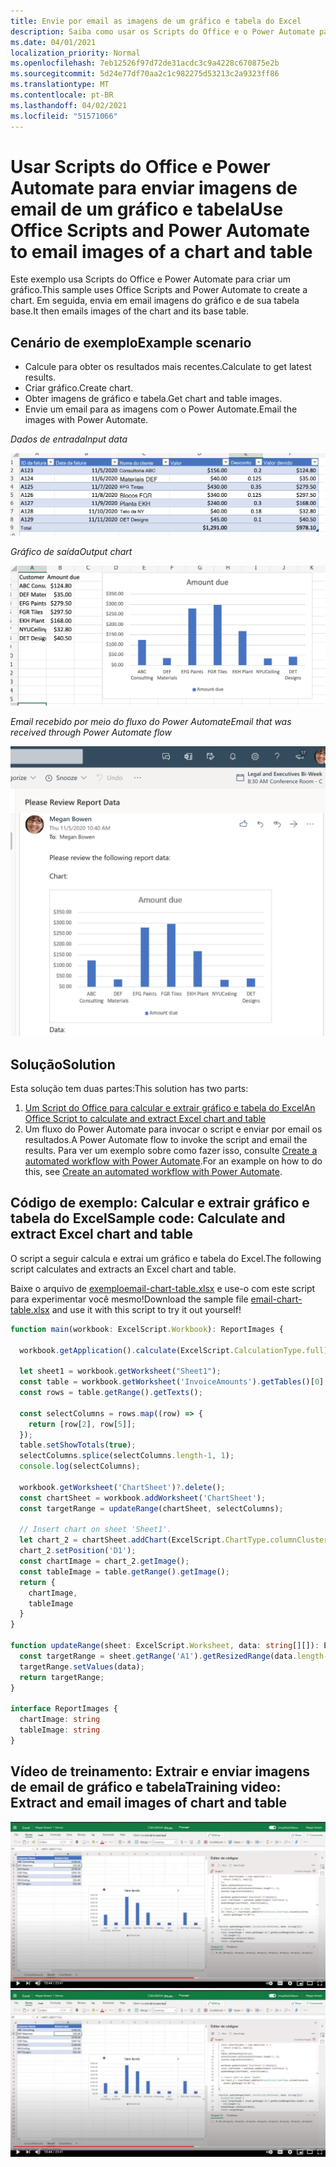 ```yaml
---
title: Envie por email as imagens de um gráfico e tabela do Excel
description: Saiba como usar os Scripts do Office e o Power Automate para extrair e enviar por email as imagens de um gráfico e tabela do Excel.
ms.date: 04/01/2021
localization_priority: Normal
ms.openlocfilehash: 7eb12526f97d72de31acdc3c9a4228c670875e2b
ms.sourcegitcommit: 5d24e77df70aa2c1c982275d53213c2a9323ff86
ms.translationtype: MT
ms.contentlocale: pt-BR
ms.lasthandoff: 04/02/2021
ms.locfileid: "51571066"
---
```

# <a name="use-office-scripts-and-power-automate-to-email-images-of-a-chart-and-table"></a><span data-ttu-id="37bed-103">Usar Scripts do Office e Power Automate para enviar imagens de email de um gráfico e tabela</span><span class="sxs-lookup"><span data-stu-id="37bed-103">Use Office Scripts and Power Automate to email images of a chart and table</span></span>

<span data-ttu-id="37bed-104">Este exemplo usa Scripts do Office e Power Automate para criar um gráfico.</span><span class="sxs-lookup"><span data-stu-id="37bed-104">This sample uses Office Scripts and Power Automate to create a chart.</span></span> <span data-ttu-id="37bed-105">Em seguida, envia em email imagens do gráfico e de sua tabela base.</span><span class="sxs-lookup"><span data-stu-id="37bed-105">It then emails images of the chart and its base table.</span></span>

## <a name="example-scenario"></a><span data-ttu-id="37bed-106">Cenário de exemplo</span><span class="sxs-lookup"><span data-stu-id="37bed-106">Example scenario</span></span>

* <span data-ttu-id="37bed-107">Calcule para obter os resultados mais recentes.</span><span class="sxs-lookup"><span data-stu-id="37bed-107">Calculate to get latest results.</span></span>
* <span data-ttu-id="37bed-108">Criar gráfico.</span><span class="sxs-lookup"><span data-stu-id="37bed-108">Create chart.</span></span>
* <span data-ttu-id="37bed-109">Obter imagens de gráfico e tabela.</span><span class="sxs-lookup"><span data-stu-id="37bed-109">Get chart and table images.</span></span>
* <span data-ttu-id="37bed-110">Envie um email para as imagens com o Power Automate.</span><span class="sxs-lookup"><span data-stu-id="37bed-110">Email the images with Power Automate.</span></span>

<span data-ttu-id="37bed-111">_Dados de entrada_</span><span class="sxs-lookup"><span data-stu-id="37bed-111">_Input data_</span></span>

![Dados de entrada](../../images/input-data.png)

<span data-ttu-id="37bed-113">_Gráfico de saída_</span><span class="sxs-lookup"><span data-stu-id="37bed-113">_Output chart_</span></span>

![Gráfico criado](../../images/chart-created.png)

<span data-ttu-id="37bed-115">_Email recebido por meio do fluxo do Power Automate_</span><span class="sxs-lookup"><span data-stu-id="37bed-115">_Email that was received through Power Automate flow_</span></span>

![Email recebido](../../images/email-received.png)

## <a name="solution"></a><span data-ttu-id="37bed-117">Solução</span><span class="sxs-lookup"><span data-stu-id="37bed-117">Solution</span></span>

<span data-ttu-id="37bed-118">Esta solução tem duas partes:</span><span class="sxs-lookup"><span data-stu-id="37bed-118">This solution has two parts:</span></span>

1. [<span data-ttu-id="37bed-119">Um Script do Office para calcular e extrair gráfico e tabela do Excel</span><span class="sxs-lookup"><span data-stu-id="37bed-119">An Office Script to calculate and extract Excel chart and table</span></span>](#sample-code-calculate-and-extract-excel-chart-and-table)
1. <span data-ttu-id="37bed-120">Um fluxo do Power Automate para invocar o script e enviar por email os resultados.</span><span class="sxs-lookup"><span data-stu-id="37bed-120">A Power Automate flow to invoke the script and email the results.</span></span> <span data-ttu-id="37bed-121">Para ver um exemplo sobre como fazer isso, consulte [Create a automated workflow with Power Automate](../../tutorials/excel-power-automate-returns.md#create-an-automated-workflow-with-power-automate).</span><span class="sxs-lookup"><span data-stu-id="37bed-121">For an example on how to do this, see [Create an automated workflow with Power Automate](../../tutorials/excel-power-automate-returns.md#create-an-automated-workflow-with-power-automate).</span></span>

## <a name="sample-code-calculate-and-extract-excel-chart-and-table"></a><span data-ttu-id="37bed-122">Código de exemplo: Calcular e extrair gráfico e tabela do Excel</span><span class="sxs-lookup"><span data-stu-id="37bed-122">Sample code: Calculate and extract Excel chart and table</span></span>

<span data-ttu-id="37bed-123">O script a seguir calcula e extrai um gráfico e tabela do Excel.</span><span class="sxs-lookup"><span data-stu-id="37bed-123">The following script calculates and extracts an Excel chart and table.</span></span>

<span data-ttu-id="37bed-124">Baixe o arquivo de <a href="email-chart-table.xlsx"> exemploemail-chart-table.xlsx</a> e use-o com este script para experimentar você mesmo!</span><span class="sxs-lookup"><span data-stu-id="37bed-124">Download the sample file <a href="email-chart-table.xlsx">email-chart-table.xlsx</a> and use it with this script to try it out yourself!</span></span>

```TypeScript
function main(workbook: ExcelScript.Workbook): ReportImages {

  workbook.getApplication().calculate(ExcelScript.CalculationType.full);
  
  let sheet1 = workbook.getWorksheet("Sheet1");
  const table = workbook.getWorksheet('InvoiceAmounts').getTables()[0];
  const rows = table.getRange().getTexts();

  const selectColumns = rows.map((row) => {
    return [row[2], row[5]];
  });
  table.setShowTotals(true);
  selectColumns.splice(selectColumns.length-1, 1);
  console.log(selectColumns);

  workbook.getWorksheet('ChartSheet')?.delete();
  const chartSheet = workbook.addWorksheet('ChartSheet');
  const targetRange = updateRange(chartSheet, selectColumns);

  // Insert chart on sheet 'Sheet1'.
  let chart_2 = chartSheet.addChart(ExcelScript.ChartType.columnClustered, targetRange);
  chart_2.setPosition('D1');
  const chartImage = chart_2.getImage();
  const tableImage = table.getRange().getImage();
  return {
    chartImage,
    tableImage
  }
}

function updateRange(sheet: ExcelScript.Worksheet, data: string[][]): ExcelScript.Range {
  const targetRange = sheet.getRange('A1').getResizedRange(data.length-1, data[0].length-1);
  targetRange.setValues(data);
  return targetRange;
}

interface ReportImages {
  chartImage: string
  tableImage: string
}
```

## <a name="training-video-extract-and-email-images-of-chart-and-table"></a><span data-ttu-id="37bed-125">Vídeo de treinamento: Extrair e enviar imagens de email de gráfico e tabela</span><span class="sxs-lookup"><span data-stu-id="37bed-125">Training video: Extract and email images of chart and table</span></span>

<span data-ttu-id="37bed-126">[![Assista ao vídeo passo a passo sobre como extrair e enviar imagens de email de gráfico e tabela](../../images/charts-image-vid.jpg)](https://youtu.be/152GJyqc-Kw "Vídeo passo a passo sobre como extrair e enviar imagens de email de gráfico e tabela")</span><span class="sxs-lookup"><span data-stu-id="37bed-126">[![Watch step-by-step video on how to extract and email images of chart and table](../../images/charts-image-vid.jpg)](https://youtu.be/152GJyqc-Kw "Step-by-step video on how to extract and email images of chart and table")</span></span>
